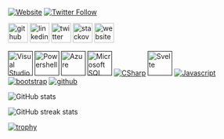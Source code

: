 [![Website](https://img.shields.io/website?label=ashbrook.io&style=for-the-badge&url=https%3A%2F%2Fashbrook.io)](https://ashbrook.io)
[![Twitter Follow](https://img.shields.io/twitter/follow/royashbrook?color=1DA1F2&logo=twitter&style=for-the-badge)](https://twitter.com/intent/follow?original_referer=https%3A%2F%2Fgithub.com%2Froyashbrook&screen_name=royashbrook)

[<img src='https://cdn.jsdelivr.net/npm/simple-icons@3.0.1/icons/github.svg' alt='github' height='40'>](https://github.com/royashbrook)
[<img src='https://cdn.jsdelivr.net/npm/simple-icons@3.0.1/icons/linkedin.svg' alt='linkedin' height='40'>](https://www.linkedin.com/in/royashbrook/)
[<img src='https://cdn.jsdelivr.net/npm/simple-icons@3.0.1/icons/twitter.svg' alt='twitter' height='40'>](https://twitter.com/royashbrook)
[<img src='https://cdn.jsdelivr.net/npm/simple-icons@3.0.1/icons/stackoverflow.svg' alt='stackoverflow' height='40'>](https://stackoverflow.com/users/royashbrook)
[<img src='https://cdn.jsdelivr.net/npm/simple-icons@3.0.1/icons/icloud.svg' alt='website' height='40'>](https://ashbrook.io)  

[<img alt="Visual Studio Code" height="50px" src="https://cdn.jsdelivr.net/gh/devicons/devicon/icons/vscode/vscode-original.svg" />]()
[<img alt="Powershell" height="50px" src="https://raw.githubusercontent.com/PowerShell/PowerShell/7dc4587014bfa22919c933607bf564f0ba53db2e/assets/powershell_128.svg" />]()
[<img alt="Azure" height="50px" src="https://cdn.jsdelivr.net/gh/devicons/devicon/icons/azure/azure-original.svg" />]()
[<img alt="Microsoft SQL Server" height="50px" style="background-color: white;" src="https://cdn.jsdelivr.net/gh/devicons/devicon/icons/microsoftsqlserver/microsoftsqlserver-plain-wordmark.svg" />]()
[<img alt="CSharp" src="https://icongr.am/devicon/csharp-original.svg?size=50&color=currentColor" />]()
[<img alt="Svelte" height="50px" src="https://cdn.jsdelivr.net/gh/devicons/devicon/icons/svelte/svelte-original.svg" />]()
[<img alt="Javascript" src="https://icongr.am/devicon/javascript-original.svg?size=50&color=currentColor" />]()
[<img alt="bootstrap" src="https://icongr.am/devicon/bootstrap-plain.svg?size=50&color=currentColor" />]()
[<img alt="github" src="https://icongr.am/devicon/github-original.svg?size=50&color=currentColor" />]()
<!-- <img src="https://icongr.am/devicon/npm-original-wordmark.svg?size=50&color=currentColor" /> -->

<!-- ### Things I have used in the past:

<img src="https://icongr.am/devicon/amazonwebservices-original.svg?size=50&color=currentColor" />
<img src="https://icongr.am/devicon/atom-original.svg?size=50&color=currentColor" />
<img src="https://icongr.am/devicon/angularjs-original.svg?size=50&color=currentColor" />
<img src="https://icongr.am/devicon/php-original.svg?size=50&color=currentColor" />
<img src="https://icongr.am/devicon/postgresql-original.svg?size=50&color=currentColor" />
<img src="https://icongr.am/devicon/ruby-original.svg?size=50&color=currentColor" />
<img src="https://icongr.am/devicon/jquery-original.svg?size=50&color=currentColor" />
<img src="https://icongr.am/devicon/java-original.svg?size=50&color=currentColor" />
<img src="https://icongr.am/devicon/html5-original.svg?size=50&color=currentColor" />
<img src="https://icongr.am/devicon/drupal-original.svg?size=50&color=currentColor" />


<br /><br /> -->

![GitHub stats](https://github-readme-stats.vercel.app/api?username=royashbrook&show_icons=true&count_private=true)  

<!-- <br />

![GitHub metrics](https://metrics.lecoq.io/royashbrook)   -->

![GitHub streak stats](https://github-readme-streak-stats.herokuapp.com/?user=royashbrook)  

[![trophy](https://github-profile-trophy.vercel.app/?username=royashbrook)](https://github.com/ryo-ma/github-profile-trophy)

[website]: https://ashbrook.io
[twitter]: https://twitter.com/royashbrook
[linkedin]: https://linkedin.com/in/royashbrook
